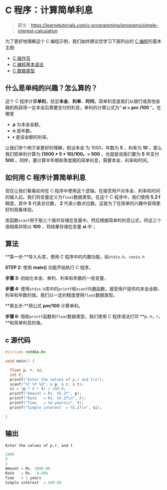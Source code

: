 # C 程序：计算简单利息

> 原文：<https://learnetutorials.com/c-programming/programs/simple-interest-calculation>

为了更好地理解这个 C 编程示例，我们始终建议您学习下面列出的 [C 编程](../ "C programming")的基本主题:

*   [C 操作员](../../c-programming/operators "operators in C")
*   [C 编程基本语法](../../c-programming/c-basic-syntax "C programming basic syntax")
*   [C 数据类型](../../c-programming/data-types-modifiers "C data types")

## 什么是单纯的兴趣？怎么算的？

这个 C 程序计算**单利**，给定**本金**、**利率**、**时间**。简单利息是我们从银行或其他金融机构获得一定本金后需要支付的利息。单利的计算公式为“ **si = p*n*r /100** ”。在哪里

*   **p** 为本金金额，
*   **n** 是年数。
*   **r** 是该金额的利率。

让我们举个例子来更好的理解，假设本金'为 1000，年数为 **5** ，利率为 **10** ，那么我们把单利计算为 **(1000 * 5 * 10)/100。= 500** ，也就是说我们要为 **5** 年支付 **500** 。同样，要计算半年期和季度期的简单利息，需要本金、利率和时间。

## 如何用 C 程序计算简单利息

现在让我们看看如何在 C 程序中使用这个逻辑。在接受用户对本金、利率和时间的输入后。我们将变量定义为`float`数据类型。在这个 C 程序中，我们使用 **5.2 f** 精度，其中 **5** 代表总位数， **2** 代表小数点位数。这是为了在简单的兴趣中获得更好的观看体验。

库函数`scanf`用于取三个值并存储在变量中。然后根据简单的利息公式，将这三个值相乘并除以 **100** ，将结果存储在变量 **si** 中；

## 算法

**第一步:**导入头库，使用 C 程序中的内置功能，如`stdio.h`、`conio.h`

**STEP 2:** 使用 **main()** 功能开始执行 C 程序。

**步骤 3:** 初始化本金、单利、利率和年数的一些变量，

**步骤 4:** 使用`stdio.h`库中的`printf`和`scanf`内置函数，接受用户提供的本金金额、利率和年数的值。我们以一定的精度使用`float`数据类型。

**第五步:**用公式 **p*n*r/100** 计算单利。

**步骤 6:** 借助`printf`函数和`float`数据类型，我们使用 C 程序语法打印 **p. n，r，**和简单利息的值。

## c 源代码

```c
#include <stdio.h>

void main() {

  float p, r, si;
  int t;
  printf("Enter the values of p,r and t\n");
  scanf("%f %f %d", & p, & r, & t);
  si = (p * r * t) / 100.0;
  printf("Amount = Rs. %5.2f", p);
  printf("Rate   = Rs. %5.2f\n", r);
  printf("Time   = %d years\n", t);
  printf("Simple interest  = %5.2f\n", si);

}

```

## 输出

```c
Enter the values of p,r, and t

2000
8
3
Amount = Rs. 2000.00
Rate   = Rs.  8.00%
Time   = 3 years
Simple interest  = 480.00 
```